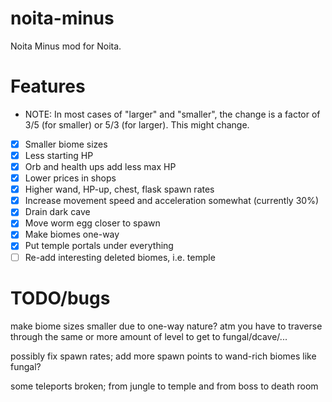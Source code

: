 # noita-minus
Noita Minus mod for Noita.

# Features

* NOTE: In most cases of "larger" and "smaller", the change is a factor of 3/5 (for smaller) or 5/3 (for larger). This might change.

- [x] Smaller biome sizes
- [x] Less starting HP
- [x] Orb and health ups add less max HP
- [x] Lower prices in shops
- [x] Higher wand, HP-up, chest, flask spawn rates
- [x] Increase movement speed and acceleration somewhat (currently 30%)
- [x] Drain dark cave
- [x] Move worm egg closer to spawn
- [x] Make biomes one-way
- [x] Put temple portals under everything
- [ ] Re-add interesting deleted biomes, i.e. temple

# TODO/bugs

make biome sizes smaller due to one-way nature? atm you have to traverse through the same or more amount of level to get to fungal/dcave/...

possibly fix spawn rates; add more spawn points to wand-rich biomes like fungal?

some teleports broken; from jungle to temple and from boss to death room